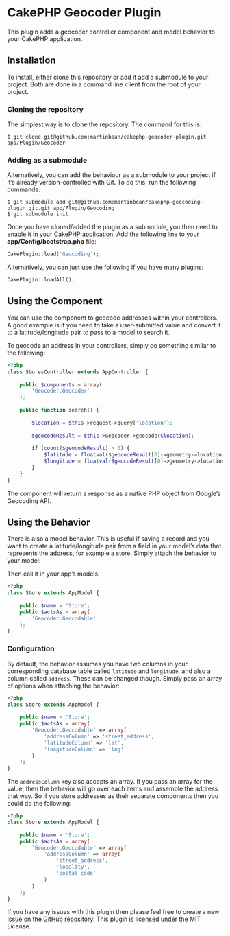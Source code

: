 # CakePHP Geocoder Plugin

This plugin adds a geocoder controller component and model behavior to your CakePHP application.

## Installation

To install, either clone this repository or add it add a submodule to your project. Both are done in a command line client from the root of your project.

### Cloning the repository

The simplest way is to clone the repository. The command for this is:

    $ git clone git@github.com:martinbean/cakephp-geocoder-plugin.git app/Plugin/Geocoder

### Adding as a submodule

Alternatively, you can add the behaviour as a submodule to your project if it’s already version-controlled with Git. To do this, run the following commands:

    $ git submodule add git@github.com:martinbean/cakephp-geocoding-plugin.git.git app/Plugin/Geocoding
    $ git submodule init

Once you have cloned/added the plugin as a submodule, you then need to enable it in your CakePHP application.
Add the following line to your **app/Config/bootstrap.php** file:

```php
CakePlugin::load('Geocoding');
```

Alternatively, you can just use the following if you have many plugins:

```php
CakePlugin::loadAll();
```

## Using the Component

You can use the component to geocode addresses within your controllers. A good example is if you need to take a user-submitted value and convert it to a latitude/longitude pair to pass to a model to search it.

To geocode an address in your controllers, simply do something similar to the following:

```php
<?php
class StoresController extends AppController {
    
    public $components = array(
        'Geocoder.Geocoder'
    );
    
    public function search() {
        
        $location = $this->request->query['location'];
        
        $geocodeResult = $this->Geocoder->geocode($location);
        
        if (count($geocodeResult) > 0) {
            $latitude = floatval($geocodeResult[0]->geometry->location->lat);
            $longitude = floatval($geocodeResult[0]->geometry->location->lng);
        }
    }
}
```

The component will return a response as a native PHP object from Google’s Geocoding API.

## Using the Behavior

There is also a model behavior. This is useful if saving a record and you want to create a latitude/longitude pair from a field in your model’s data that represents the address, for example a store. Simply attach the behavior to your model:

Then call it in your app’s models:

```php
<?php
class Store extends AppModel {
    
    public $name = 'Store';
    public $actsAs = array(
        'Geocoder.Geocodable'
    );
}
```

### Configuration

By default, the behavior assumes you have two columns in your corresponding database table called `latitude` and `longitude`, and also a column called `address`. These can be changed though. Simply pass an array of options when attaching the behavior:

```php
<?php
class Store extends AppModel {
    
    public $name = 'Store';
    public $actsAs = array(
        'Geocoder.Geocodable' => array(
            'addressColumn' => 'street_address',
            'latitudeColumn' => 'lat',
            'longitudeColumn' => 'lng'
        )
    );
}
```

The `addressColumn` key also accepts an array. If you pass an array for the value, then the behavior will go over each items and assemble the address that way. So if you store addresses as their separate components then you could do the following:

```php
<?php
class Store extends AppModel {
    
    public $name = 'Store';
    public $actsAs = array(
        'Geocoder.Geocodable' => array(
            'addressColumn' => array(
                'street_address',
                'locality',
                'postal_code'
            )
        )
    );
}
```

If you have any issues with this plugin then please feel free to create a new [Issue](https://github.com/martinbean/cakephp-geocoding-plugin/issues) on the [GitHub repository](https://github.com/martinbean/cakephp-geocoding-plugin). This plugin is licensed under the MIT License.
